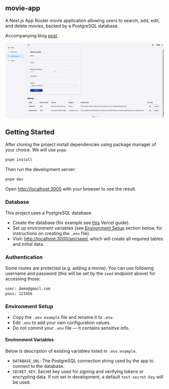 ## movie-app

A Next.js App Router movie application allowing users to search, add, edit, and delete movies, backed by a PostgreSQL database.

Accompanying blog [post](https://www.gmoniava.com/blog/full-stack-movie-app).

![Screenshot](src/images/screenshot.png)

## Getting Started

After cloning the project install dependencies using package manager of your choice. We will use `pnpm`.

```bash
pnpm install
```
Then run the development server:

```bash
pnpm dev
```

Open [http://localhost:3000](http://localhost:3000) with your browser to see the result.

### Database
This project uses a PostgreSQL database.
- Create the database (for example see [this](https://nextjs.org/learn/dashboard-app/setting-up-your-database#create-a-postgres-database) Vercel guide).
- Set up environment variables (see [Environment Setup](#environment-setup) section below, for instructions on creating the `.env` file).
- Visit: [http://localhost:3000/api/seed](http://localhost:3000/api/seed), which will create all required tables and initial data.
 
### Authentication

Some routes are protected (e.g. adding a movie). You can use following username and password (this will be set by the `seed` endpoint above) for accessing those:
```
user: demo@gmail.com
pass: 123456
```

### Environment Setup

- Copy the `.env.example` file and rename it to `.env`.
- Edit `.env` to add your own configuration values.
- Do not commit your `.env` file — it contains sensitive info.

#### Environment Variables

Below is description of existing variables listed in `.env.example`.

- `DATABASE_URL`: The PostgreSQL connection string used by the app to connect to the database.
- `SECRET_KEY`: Secret key used for signing and verifying tokens or encrypting data. If not set in development, a default `test-secret-key` will be used.

